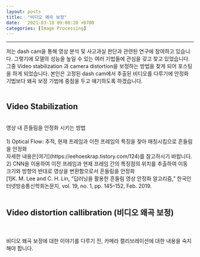 ```yaml
---
layout: posts
title:  "비디오 왜곡 보정"
date:   2021-03-18 09:00:20 +0700
categories: [Image Processing]
---
```

<link rel = "stylesheet" href ="/static/css/bootstrap.min.css">

--------------------------

저는 dash cam을 통해 영상 분석 및 사고과실 판단과 관련된 연구에 참여하고 있습니다. 그렇기에 모델의 성능을 높일 수 있는 여러 기법들에 관심을 갖고 찾고 있었습니다. 그중 Video stabilization 과 
camera distortion을 보정하는 방법을 찾게 되어 포스팅을 하게 되었습니다. 본인은 고정된 dash cam에서 추출된 비디오를 다루기에 안정화 기법보다 왜곡 보정 기법에 중점을 두고 얘기하도록 하겠습니다.
<br/>
<br/>
## Video Stabilization
<br/>
영상 내 흔들림을 안정화 시키는 방법
<br/><br/>
1) Optical Flow: 추적, 현재 프레임과 이전 프레임의 특징을 찾아 매칭시킴으로 흔들림을 안정화
<br/> 자세한 내용은[여기](https://eehoeskrap.tistory.com/124)를 참고하시기 바랍니다.
2) CNN을 이용하여 이전 프레임과 현재 프레임 간의 특징점의 위치를 추출하여 이동 크기와 방향의 반대로 영상을 변환함으로서 흔들림을 안정화
<br/>[1]K. M. Lee and C. H. Lin, “딥러닝을 활용한 흔들림 영상 안정화 알고리즘,” 한국인터넷방송통신학회논문지, vol. 19, no. 1, pp. 145–152, Feb. 2019.
<br/><br/>

## Video distortion callibration (비디오 왜곡 보정)
<br/><br/>
비디오 왜곡 보정에 대한 이야기를 다루기 전, 카메라 캘리브레이션에 대한 내용을 숙지해야 합니다.
